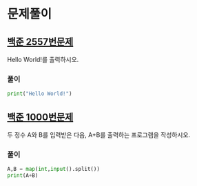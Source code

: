 # 문제풀이

## [백준 2557번문제](https://www.acmicpc.net/problem/2557)
Hello World!를 출력하시오.

### 풀이
```python
print("Hello World!")
```

## [백준 1000번문제](https://www.acmicpc.net/problem/1000)
두 정수 A와 B를 입력받은 다음, A+B를 출력하는 프로그램을 작성하시오.

### 풀이
```python
A,B = map(int,input().split())
print(A+B)
```
